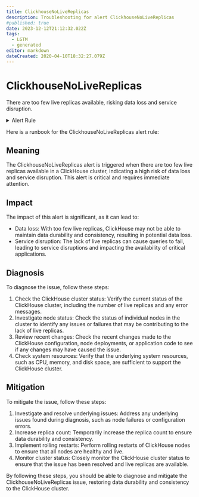 ```yaml
---
title: ClickhouseNoLiveReplicas
description: Troubleshooting for alert ClickhouseNoLiveReplicas
#published: true
date: 2023-12-12T21:12:32.022Z
tags: 
  - LGTM
  - generated
editor: markdown
dateCreated: 2020-04-10T18:32:27.079Z
---
```


# ClickhouseNoLiveReplicas

There are too few live replicas available, risking data loss and service disruption.

<details>
  <summary>Alert Rule</summary>

{{% rule "clickhouse/clickhouse-internal.yml" "ClickhouseNoLiveReplicas" %}}

{{% comment %}}

```yaml
alert: ClickhouseNoLiveReplicas
expr: ClickHouseErrorMetric_TOO_FEW_LIVE_REPLICAS == 1
for: 0m
labels:
    severity: critical
annotations:
    summary: ClickHouse No Live Replicas (instance {{ $labels.instance }})
    description: |-
        There are too few live replicas available, risking data loss and service disruption.
          VALUE = {{ $value }}
          LABELS = {{ $labels }}
    runbook: https://github.com/srerun/prometheus-alerts/blob/main/content/runbooks/clickhouse-internal/ClickhouseNoLiveReplicas.md

```

{{% /comment %}}

</details>


Here is a runbook for the ClickhouseNoLiveReplicas alert rule:

## Meaning

The ClickhouseNoLiveReplicas alert is triggered when there are too few live replicas available in a ClickHouse cluster, indicating a high risk of data loss and service disruption. This alert is critical and requires immediate attention.

## Impact

The impact of this alert is significant, as it can lead to:

* Data loss: With too few live replicas, ClickHouse may not be able to maintain data durability and consistency, resulting in potential data loss.
* Service disruption: The lack of live replicas can cause queries to fail, leading to service disruptions and impacting the availability of critical applications.

## Diagnosis

To diagnose the issue, follow these steps:

1. Check the ClickHouse cluster status: Verify the current status of the ClickHouse cluster, including the number of live replicas and any error messages.
2. Investigate node status: Check the status of individual nodes in the cluster to identify any issues or failures that may be contributing to the lack of live replicas.
3. Review recent changes: Check the recent changes made to the ClickHouse configuration, node deployments, or application code to see if any changes may have caused the issue.
4. Check system resources: Verify that the underlying system resources, such as CPU, memory, and disk space, are sufficient to support the ClickHouse cluster.

## Mitigation

To mitigate the issue, follow these steps:

1. Investigate and resolve underlying issues: Address any underlying issues found during diagnosis, such as node failures or configuration errors.
2. Increase replica count: Temporarily increase the replica count to ensure data durability and consistency.
3. Implement rolling restarts: Perform rolling restarts of ClickHouse nodes to ensure that all nodes are healthy and live.
4. Monitor cluster status: Closely monitor the ClickHouse cluster status to ensure that the issue has been resolved and live replicas are available.

By following these steps, you should be able to diagnose and mitigate the ClickhouseNoLiveReplicas issue, restoring data durability and consistency to the ClickHouse cluster.